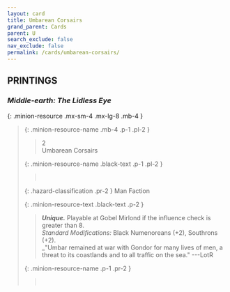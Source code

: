 ```yaml
---
layout: card
title: Umbarean Corsairs
grand_parent: Cards
parent: U
search_exclude: false
nav_exclude: false
permalink: /cards/umbarean-corsairs/
---
```


## PRINTINGS


### _Middle-earth: The Lidless Eye_

{: .minion-resource .mx-sm-4 .mx-lg-8 .mb-4 }
> {: .minion-resource-name .mb-4 .p-1 .pl-2 }
> > <div class="hazard-mp">2</div>
> > <div class="card-name">Umbarean Corsairs</div>
>
> {: .minion-resource-name .black-text .p-1 .pl-2 }
> > &nbsp;
>
> {: .hazard-classification .pr-2 }
> Man Faction
>
> {: .minion-resource-text .black-text .p-2 }
> > _**Unique.**_ Playable at Gobel Mirlond if the influence check is greater than 8.  <br>_Standard Modifications:_ Black Numenoreans (+2), Southrons (+2). <br>_"Umbar remained at war with Gondor for many lives of men, a threat to its coastlands and to all traffic on the sea." ---LotR  
> 
> {: .minion-resource-name .p-1 .pr-2 }
> > <div class="card-shield"></div>
> > <div class="card-corruption-white">&nbsp;</div>

